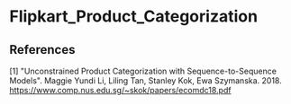 # Flipkart_Product_Categorization

## References

[1] "Unconstrained Product Categorization with Sequence-to-Sequence Models". Maggie Yundi Li, Liling Tan, Stanley Kok, Ewa Szymanska. 2018. https://www.comp.nus.edu.sg/~skok/papers/ecomdc18.pdf
